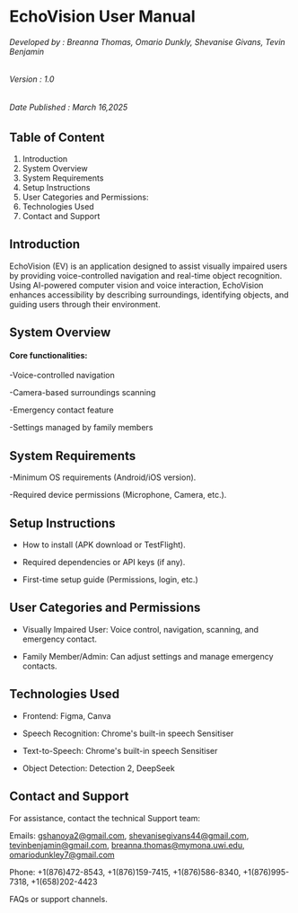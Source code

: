# EchoVision User Manual 

###### Developed by : Breanna Thomas, Omario Dunkly, Shevanise Givans, Tevin Benjamin

###### Version : 1.0

###### Date Published : March 16,2025

## Table of Content
1. Introduction
2. System Overview
3. System Requirements
4. Setup Instructions
5. User Categories and Permissions:
6. Technologies Used
7. Contact and Support


## Introduction
EchoVision (EV) is an application designed to assist visually impaired users by providing voice-controlled navigation and real-time object recognition. Using AI-powered computer vision and voice interaction, EchoVision enhances accessibility by describing surroundings, identifying objects, and guiding users through their environment.

## System Overview
#### Core functionalities:
-Voice-controlled navigation
  
-Camera-based surroundings scanning
  
-Emergency contact feature
  
-Settings managed by family members

## System Requirements
-Minimum OS requirements (Android/iOS version).
  
-Required device permissions (Microphone, Camera, etc.).

## Setup Instructions
* How to install (APK download or TestFlight).
  
* Required dependencies or API keys (if any).
  
* First-time setup guide (Permissions, login, etc.)

## User Categories and Permissions
* Visually Impaired User: Voice control, navigation, scanning, and emergency contact.
  
* Family Member/Admin: Can adjust settings and manage emergency contacts.

## Technologies Used
* Frontend: Figma, Canva
  
* Speech Recognition: Chrome's built-in speech Sensitiser
  
* Text-to-Speech:  Chrome's built-in speech Sensitiser
  
* Object Detection: Detection 2, DeepSeek

## Contact and Support

For assistance, contact the technical Support team:

Emails: gshanoya2@gmail.com, shevanisegivans44@gmail.com, tevinbenjamin@gmail.com, breanna.thomas@mymona.uwi.edu, omariodunkley7@gmail.com 

Phone: +1(876)472-8543, +1(876)159-7415, +1(876)586-8340, +1(876)995-7318, +1(658)202-4423

FAQs or support channels.




  




